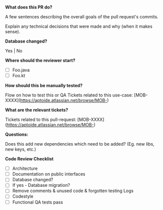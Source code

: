 **What does this PR do?**

   A few sentences describing the overall goals of the pull request's commits.

   Explain any technical decisions that were made and why (when it makes sense).

**Database changed?**

   Yes | No

**Where should the reviewer start?**

- [ ] Foo.java
- [ ] Foo.kt

**How should this be manually tested?**

  Flow on how to test this or QA Tickets related to this use-case: [MOB-XXXX](https://aptoide.atlassian.net/browse/MOB-<Jira ticket number>)

**What are the relevant tickets?**

  Tickets related to this pull-request: [MOB-XXXX](https://aptoide.atlassian.net/browse/MOB-<Jira ticket number>)

**Questions:**

   Does this add new dependencies which need to be added? (Eg. new libs, new keys, etc.)




**Code Review Checklist**

- [ ] Architecture
- [ ] Documentation on public interfaces
- [ ] Database changed?
- [ ] If yes - Database migration?
- [ ] Remove comments & unused code & forgotten testing Logs
- [ ] Codestyle
- [ ] Functional QA tests pass